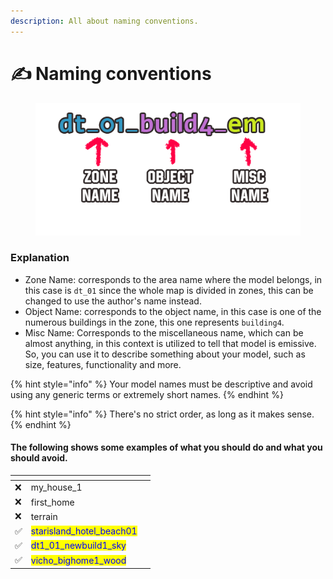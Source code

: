 ```yaml
---
description: All about naming conventions.
---
```


# ✍️ Naming conventions



<figure><img src="../.gitbook/assets/map naming.png" alt=""><figcaption></figcaption></figure>

### Explanation

* Zone Name: corresponds to the area name where the model belongs, in this case is `dt_01` since the whole map is divided in zones, this can be changed to use the author's name instead.
* Object Name: corresponds to the object name, in this case is one of the numerous buildings in the zone, this one represents `building4`.
* Misc Name: Corresponds to the miscellaneous name, which can be almost anything, in this context is utilized to tell that model is emissive. So, you can use it to describe something about your model, such as size, features, functionality and more.

{% hint style="info" %}
Your model names must be descriptive and avoid using any generic terms or extremely short names.&#x20;
{% endhint %}

{% hint style="info" %}
There's no strict order, as long as it makes sense.
{% endhint %}

#### The following shows some examples of what you should do and what you should avoid.

<table data-view="cards"><thead><tr><th></th><th></th><th></th></tr></thead><tbody><tr><td>❌</td><td>my_house_1</td><td></td></tr><tr><td>❌</td><td>first_home</td><td></td></tr><tr><td>❌</td><td>terrain</td><td></td></tr><tr><td>✅</td><td><mark style="color:blue;">starisland_hotel_beach01</mark></td><td></td></tr><tr><td>✅</td><td><mark style="color:blue;">dt1_01_newbuild1_sky</mark></td><td></td></tr><tr><td>✅</td><td><mark style="color:blue;">vicho_bighome1_wood</mark></td><td></td></tr></tbody></table>
